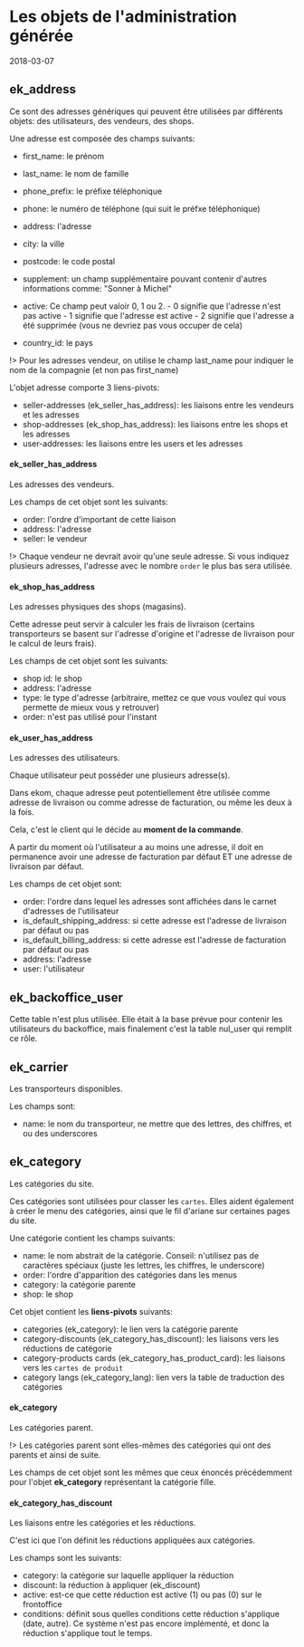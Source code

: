 Les objets de l'administration générée
==================
2018-03-07





ek_address
-----------------------

Ce sont des adresses génériques qui peuvent être utilisées par différents objets: des utilisateurs, des vendeurs, des shops.

Une adresse est composée des champs suivants:


- first_name: le prénom
- last_name: le nom de famille
- phone_prefix: le préfixe téléphonique
- phone: le numéro de téléphone (qui suit le préfxe téléphonique)
- address: l'adresse
- city: la ville
- postcode: le code postal
- supplement: un champ supplémentaire pouvant contenir d'autres informations comme: "Sonner à Michel"
- active: Ce champ peut valoir 0, 1 ou 2.
                - 0 signifie que l'adresse n'est pas active
                - 1 signifie que l'adresse est active
                - 2 signifie que l'adresse a été supprimée (vous ne devriez pas vous occuper de cela)
                
- country_id: le pays


!> Pour les adresses vendeur, on utilise le champ last_name pour indiquer le nom de la compagnie (et non pas first_name)



L'objet adresse comporte 3 liens-pivots:

- seller-addresses (ek_seller_has_address): les liaisons entre les vendeurs et les adresses
- shop-addresses (ek_shop_has_address): les liaisons entre les shops et les adresses
- user-addresses: les liaisons entre les users et les adresses


#### ek_seller_has_address


Les adresses des vendeurs.

Les champs de cet objet sont les suivants:


- order: l'ordre d'important de cette liaison
- address: l'adresse
- seller: le vendeur


!> Chaque vendeur ne devrait avoir qu'une seule adresse.
Si vous indiquez plusieurs adresses, l'adresse avec le nombre `order` le plus bas sera utilisée.



#### ek_shop_has_address


Les adresses physiques des shops (magasins).

Cette adresse peut servir à calculer les frais de livraison (certains transporteurs se basent sur l'adresse
d'origine et l'adresse de livraison pour le calcul de leurs frais).


Les champs de cet objet sont les suivants:


- shop id: le shop 
- address: l'adresse
- type: le type d'adresse (arbitraire, mettez ce que vous voulez qui vous permette de mieux vous y retrouver)
- order: n'est pas utilisé pour l'instant


#### ek_user_has_address


Les adresses des utilisateurs.

Chaque utilisateur peut posséder une plusieurs adresse(s).

Dans ekom, chaque adresse peut potentiellement être utilisée comme adresse de livraison ou comme adresse
de facturation, ou même les deux à la fois.

Cela, c'est le client qui le décide au **moment de la commande**.

A partir du moment où l'utilisateur a au moins une adresse, il doit en permanence avoir une adresse
de facturation par défaut ET une adresse de livraison par défaut.


Les champs de cet objet sont:

- order: l'ordre dans lequel les adresses sont affichées dans le carnet d'adresses de l'utilisateur 
- is_default_shipping_address: si cette adresse est l'adresse de livraison par défaut ou pas
- is_default_billing_address: si cette adresse est l'adresse de facturation par défaut ou pas
- address: l'adresse
- user: l'utilisateur




ek_backoffice_user
-----------------------

Cette table n'est plus utilisée.
Elle était à la base prévue pour contenir les utilisateurs du backoffice,
mais finalement c'est la table nul_user qui remplit ce rôle.



ek_carrier
-----------------------

Les transporteurs disponibles.

Les champs sont:

- name: le nom du transporteur, ne mettre que des lettres, des chiffres, et ou des underscores




ek_category
-----------------------

Les catégories du site.

Ces catégories sont utilisées pour classer les `cartes`.
Elles aident également à créer le menu des catégories, ainsi que le fil d'ariane sur certaines pages du site.

Une catégorie contient les champs suivants:

- name: le nom abstrait de la catégorie. Conseil: n'utilisez pas de caractères spéciaux (juste les lettres, les chiffres, le underscore) 
- order: l'ordre d'apparition des catégories dans les menus
- category: la catégorie parente 
- shop: le shop 


Cet objet contient les **liens-pivots** suivants:

- categories (ek_category): le lien vers la catégorie parente
- category-discounts (ek_category_has_discount): les liaisons vers les réductions de catégorie
- category-products cards (ek_category_has_product_card): les liaisons vers les `cartes de produit`
- category langs (ek_category_lang): lien vers la table de traduction des catégories 



#### ek_category


Les catégories parent.

!> Les catégories parent sont elles-mêmes des catégories qui ont des parents et ainsi de suite.


Les champs de cet objet sont les mêmes que ceux énoncés précédemment pour l'objet **ek_category** 
représentant la catégorie fille.


#### ek_category_has_discount

Les liaisons entre les catégories et les réductions.

C'est ici que l'on définit les réductions appliquées aux catégories.

Les champs sont les suivants:

- category: la catégorie sur laquelle appliquer la réduction
- discount: la réduction à appliquer (ek_discount)
- active: est-ce que cette réduction est active (1) ou pas (0) sur le frontoffice
- conditions: définit sous quelles conditions cette réduction s'applique (date, autre).
Ce système n'est pas encore implémenté, et donc la réduction s'applique tout le temps.




